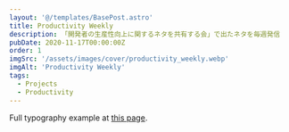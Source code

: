 ```yaml
---
layout: '@/templates/BasePost.astro'
title: Productivity Weekly
description: 「開発者の生産性向上に関するネタを共有する会」で出たネタを毎週発信
pubDate: 2020-11-17T00:00:00Z
order: 1
imgSrc: '/assets/images/cover/productivity_weekly.webp'
imgAlt: 'Productivity Weekly'
tags:
  - Projects
  - Productivity
---
```


Full typography example at [this page](./sixth-post).
